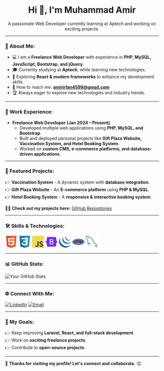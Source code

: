 <h1 align="center"> Hi 👋, I'm Muhammad Amir </h1>

<p align="center">
A passionate Web Developer currently learning at Aptech and working on exciting projects.
</p>

---

### 🚀 About Me:
- 💻 I am a **Freelance Web Developer** with experience in **PHP, MySQL, JavaScript, Bootstrap, and jQuery**.
- 🎓 Currently studying at **Aptech**, while learning new technologies.
- 🌱 Exploring **React & modern frameworks** to enhance my development skills.
- 📧 How to reach me: **amirirfan4599@gmail.com**
- 🏆 Always eager to explore new technologies and industry trends.

---

### 🎼 Work Experience:
- **Freelance Web Developer (Jan 2024 – Present)**  
  - Developed multiple web applications using **PHP, MySQL, and Bootstrap**.  
  - Built and deployed personal projects like **Gift Plaza Website, Vaccination System, and Hotel Booking System**.  
  - Worked on **custom CMS, e-commerce platforms, and database-driven applications**.

---

### 🌟 Featured Projects:
👉 **Vaccination System** - A dynamic system with **database integration**.  
👉 **Gift Plaza Website** - An **E-commerce platform** using **PHP & MySQL**.  
👉 **Hotel Booking System** - A **responsive & interactive booking system**.  

👨‍💻 **Check out my projects here:** [GitHub Repositories](https://github.com/dev-muhammad-amir)

---

### 🛠️ Skills & Technologies:
<p align="left">
  <img src="https://raw.githubusercontent.com/devicons/devicon/master/icons/html5/html5-original.svg" alt="html5" width="40" height="40"/>
  <img src="https://raw.githubusercontent.com/devicons/devicon/master/icons/css3/css3-original.svg" alt="css3" width="40" height="40"/>
  <img src="https://raw.githubusercontent.com/devicons/devicon/master/icons/javascript/javascript-original.svg" alt="javascript" width="40" height="40"/>
  <img src="https://raw.githubusercontent.com/devicons/devicon/master/icons/bootstrap/bootstrap-plain.svg" alt="bootstrap" width="40" height="40"/>
  <img src="https://raw.githubusercontent.com/devicons/devicon/master/icons/jquery/jquery-original.svg" alt="jquery" width="40" height="40"/>
  <img src="https://raw.githubusercontent.com/devicons/devicon/master/icons/php/php-original.svg" alt="php" width="40" height="40"/>
  <img src="https://raw.githubusercontent.com/devicons/devicon/master/icons/mysql/mysql-original.svg" alt="mysql" width="40" height="40"/>
</p>

---

### 📊 GitHub Stats:
![Your GitHub Stats](https://github-readme-stats.vercel.app/api?username=dev-muhammad-amir&show_icons=true&theme=tokyonight)

---

### 🌐 Connect With Me:
[![LinkedIn](https://img.shields.io/badge/LinkedIn-blue?logo=linkedin)](https://linkedin.com/in/your-profile)
[![Email](https://img.shields.io/badge/Email-red?logo=gmail)](mailto:amirirfan4599@gmail.com)

---

### 🌟 My Goals:
👉 Keep improving **Laravel, React, and full-stack development**.  
👉 Work on **exciting freelance projects**.  
👉 Contribute to **open-source projects**.  

---

🚀 **Thanks for visiting my profile! Let's connect and collaborate.** 😊
